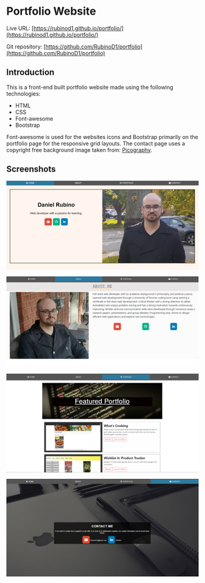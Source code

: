 # Portfolio Website 

Live URL: [https://rubinod1.github.io/portfolio/](https://rubinod1.github.io/portfolio/)

Git repository: [https://github.com/RubinoD1/portfolio](https://github.com/RubinoD1/portfolio)

## Introduction 

This is a front-end built portfolio website made using the following technologies: 

- HTML 
- CSS 
- Font-awesome 
- Bootstrap

Font-awesome is used for the websites icons and Bootstrap primarily on the portfolio page for the responsive grid layouts. The contact page uses a copyright free background image taken from: [Picography](https://picography.co/).



## Screenshots 


![Homepage](/assets/images/screenshots/homepage.png)

![About Page](/assets/images/screenshots/about.png)

![Featured Portfolio Page](/assets/images/screenshots/portfolio.png)

![Contact Page](/assets/images/screenshots/contact.png)

